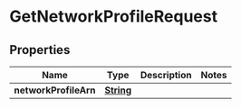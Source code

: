 

# GetNetworkProfileRequest


## Properties

| Name | Type | Description | Notes |
|------------ | ------------- | ------------- | -------------|
|**networkProfileArn** | [**String**](String.md) |  |  |



